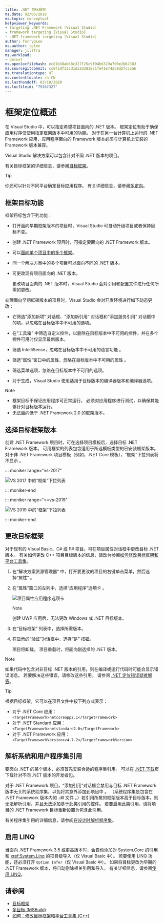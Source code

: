 ```yaml
---
title: .NET 目标框架
ms.date: 02/06/2018
ms.topic: conceptual
helpviewer_keywords:
- targeting .NET Framework [Visual Studio]
- framework targeting [Visual Studio]
- .NET framework targeting [Visual Studio]
author: TerryGLee
ms.author: tglee
manager: jillfra
ms.workload:
- dotnet
ms.openlocfilehash: ec81b38ab68c327f25c9f94b6329a700e2662383
ms.sourcegitcommit: cc841df335d1d22d281871fe41e74238d2fc52a6
ms.translationtype: HT
ms.contentlocale: zh-CN
ms.lasthandoff: 03/18/2020
ms.locfileid: "79307327"
---
```

# <a name="framework-targeting-overview"></a>框架定位概述

在 Visual Studio 中，可以指定希望项目面向的 .NET 版本。 框架定位有助于确保应用程序仅使用指定框架版本中可用的功能。 对于在另一台计算机上运行的 .NET Framework 应用，应用程序面向的 Framework 版本必须与计算机上安装的 Framework 版本兼容。

Visual Studio 解决方案可以包含针对不同 .NET 版本的项目。

有关目标框架的详细信息，请参阅[目标框架](/dotnet/standard/frameworks)。

> [!TIP]
> 你还可以针对不同平台确定目标应用程序。 有关详细信息，请参阅[多定向](../msbuild/msbuild-multitargeting-overview.md)。

## <a name="framework-targeting-features"></a>框架目标功能

框架目标包含下列功能：

- 打开面向早期框架版本的项目时，Visual Studio 可自动升级项目或者保持目标不变。

- 创建 .NET Framework 项目时，可指定要面向的 .NET Framework 版本。

- 可以[面向单个项目中的多个框架](/dotnet/standard/frameworks#how-to-specify-target-frameworks)。

- 同一个解决方案中的多个项目可以面向不同的 .NET 版本。

- 可更改现有项目面向的 .NET 版本。

   更改项目面向的 .NET 版本时，Visual Studio 会对引用和配置文件进行任何所需的更改。

处理面向早期框架版本的项目时，Visual Studio 会对开发环境进行如下动态更改：

- 它筛选“添加新项”  对话框、“添加新引用”  对话框和“添加服务引用”  对话框中的项，以忽略在目标版本中不可用的选项。

- 在“工具箱”  中筛选自定义控件，以删除在目标版本中不可用的控件，并在多个控件可用时仅显示最新版本。

- 筛选 IntelliSense，忽略在目标版本中不可用的语言功能  。

- 筛选“属性”窗口中的属性，忽略在目标版本中不可用的属性  。

- 筛选菜单选项，忽略在目标版本中不可用的选项。

- 对于生成，Visual Studio 使用适用于目标版本的编译器版本和编译器选项。

> [!NOTE]
> - 框架目标不保证应用程序可正常运行。 必须对应用程序进行测试，以确保其能够针对目标版本运行。
> - 无法面向低于 .NET Framework 2.0 的框架版本。

## <a name="select-a-target-framework-version"></a>选择目标框架版本

创建 .NET Framework 项目时，可在选择项目模板后，选择目标 .NET Framework 版本。 可用框架的列表包含适用于所选模板类型的已安装框架版本。 对于非 .NET Framework 项目模板（例如，.NET Core 模板），“框架”下拉列表将不显示  。

::: moniker range="vs-2017"

![VS 2017 中的“框架”下拉列表](media/vside-newproject-framework.png)

::: moniker-end

::: moniker range=">=vs-2019"

![VS 2019 中的“框架”下拉列表](media/vs-2019/configure-new-project-framework.png)

::: moniker-end

## <a name="change-the-target-framework"></a>更改目标框架

对于现有的 Visual Basic、C# 或 F# 项目，可在项目属性对话框中更改目标 .NET 版本。 有关如何更改 C++ 项目目标版本的信息，请改为参阅[如何修改目标框架和平台工具集](/cpp/build/how-to-modify-the-target-framework-and-platform-toolset)。

1. 在“解决方案资源管理器”  中，打开要更改的项目的右键单击菜单，然后选择“属性”  。

1. 在“属性”窗口的左列中，选择“应用程序”选项卡   。

   ![项目属性应用程序选项卡](../ide/media/vs_slnexplorer_properties_applicationtab.png)

   > [!NOTE]
   > 创建 UWP 应用后，无法更改 Windows 或 .NET 目标版本。

1. 在“目标框架”  列表中，选择所需版本。

1. 在显示的“验证”对话框中，选择“是”  按钮。

   项目将卸载。 项目重载时，将面向刚选择的 .NET 版本。

> [!NOTE]
> 如果代码中包含对非目标 .NET 版本的引用，则在编译或运行代码时可能会显示错误消息。 若要解决这些错误，请修改这些引用。 请参阅 [.NET 定位错误疑难解答](../msbuild/troubleshooting-dotnet-framework-targeting-errors.md)。

> [!TIP]
> 根据目标框架，它可以在项目文件中按下列方式表示：
>
> - 对于 .NET Core 应用：`<TargetFramework>netcoreapp2.1</TargetFramework>`
> - 对于 .NET Standard 应用：`<TargetFramework>netstandard2.0</TargetFramework>`
> - 对于 .NET Framework 应用：`<TargetFrameworkVersion>v4.7.2</TargetFrameworkVersion>`

## <a name="resolve-system-and-user-assembly-references"></a>解析系统和用户程序集引用

要面向 .NET 的某个版本，必须首先安装合适的程序集引用。 可以在 [.NET 下载](https://www.microsoft.com/net/download/windows)页下载针对不同 .NET 版本的开发者包。

对于 .NET Framework 项目，“添加引用”对话框会禁用与目标 .NET Framework 版本无关的系统程序集，以免将其意外添加到项目中  。 （系统程序集是包含在 .NET Framework 版本内的 .dll 文件  。）若引用所属的框架版本高于目标版本，则无法解析引用，并且无法添加基于此类引用的控件。 若要启用此类引用，请将项目的 .NET Framework 目标重新设置为包含此引用。

有关程序集引用的详细信息，请参阅[在设计时解析程序集](../msbuild/resolving-assemblies-at-design-time.md)。

## <a name="enable-linq"></a>启用 LINQ

当面向 .NET Framework 3.5 或更高版本时，会自动添加对 System.Core  的引用和 <xref:System.Linq> 的项目级导入（仅 Visual Basic 中）。 若要使用 LINQ 功能，还必须打开 `Option Infer`（仅 Visual Basic 中）。 如果将目标更改为早期的 .NET Framework 版本，将自动删除相关引用和导入。 有关详细信息，请参阅[使用 LINQ](/dotnet/csharp/tutorials/working-with-linq)。

## <a name="see-also"></a>请参阅

- [目标框架](/dotnet/standard/frameworks)
- [多目标 (MSBuild)](../msbuild/msbuild-multitargeting-overview.md)
- [如何：修改目标框架和平台工具集 (C++)](/cpp/build/how-to-modify-the-target-framework-and-platform-toolset)

